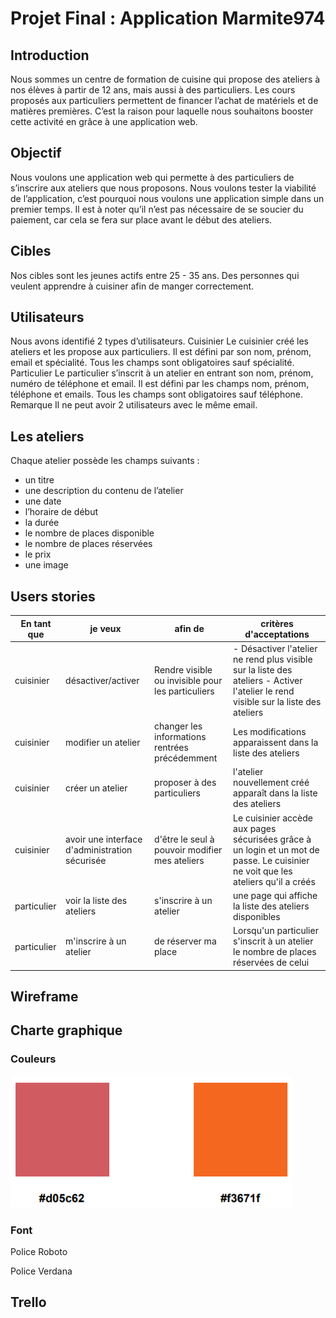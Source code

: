 # Projet Final : Application Marmite974

## Introduction 

Nous sommes un centre de formation de cuisine qui propose des ateliers à nos élèves à
partir de 12 ans, mais aussi à des particuliers.
Les cours proposés aux particuliers permettent de financer l’achat de matériels et de
matières premières.
C’est la raison pour laquelle nous souhaitons booster cette activité en grâce à une
application web.

## Objectif 

Nous voulons une application web qui permette à des particuliers de s’inscrire aux ateliers
que nous proposons.
Nous voulons tester la viabilité de l’application, c’est pourquoi nous voulons une application
simple dans un premier temps.
Il est à noter qu’il n’est pas nécessaire de se soucier du paiement, car cela se fera sur place
avant le début des ateliers.

## Cibles 

Nos cibles sont les jeunes actifs entre 25 - 35 ans. Des personnes qui veulent apprendre à
cuisiner afin de manger correctement.

## Utilisateurs 

Nous avons identifié 2 types d’utilisateurs.
Cuisinier
Le cuisinier créé les ateliers et les propose aux particuliers.
Il est défini par son nom, prénom, email et spécialité.
Tous les champs sont obligatoires sauf spécialité.
Particulier
Le particulier s’inscrit à un atelier en entrant son nom, prénom, numéro de téléphone et
email.
Il est défini par les champs nom, prénom, téléphone et emails. Tous les champs sont
obligatoires sauf téléphone.
Remarque
Il ne peut avoir 2 utilisateurs avec le même email.


## Les ateliers 

Chaque atelier possède les champs suivants :
- un titre
- une description du contenu de l’atelier
- une date
- l’horaire de début
- la durée
- le nombre de places disponible
- le nombre de places réservées
- le prix
- une image

## Users stories 

| En tant que  |  je veux | afin de | critères d'acceptations |
|--|--|--|---------|
| cuisinier  | désactiver/activer |Rendre visible ou invisible pour les particuliers| - Désactiver l'atelier ne rend plus visible sur la liste des ateliers                                                               - Activer l'atelier le rend visible sur la liste des ateliers   |
| cuisinier | modifier un atelier | changer les informations rentrées précédemment | Les modifications apparaissent dans la liste des ateliers | 
|cuisinier | créer un atelier | proposer à des particuliers | l'atelier nouvellement créé apparaît dans la liste des ateliers |
| cuisinier | avoir une interface d'administration sécurisée | d'être le seul à pouvoir modifier mes ateliers | Le cuisinier accède aux pages sécurisées grâce à un login et un mot de passe. Le cuisinier ne voit que les ateliers qu'il a créés |
| particulier | voir la liste des ateliers | s'inscrire à un atelier |une page qui affiche la liste des ateliers disponibles |
| particulier | m'inscrire à un atelier | de réserver ma place | Lorsqu'un particulier s'inscrit à un atelier le nombre de places réservées de celui | 

## Wireframe 

## Charte graphique 

### Couleurs

![sparkles](ressources/charte/couleurs.png)

### Font 

Police Roboto 

Police Verdana

## Trello 


